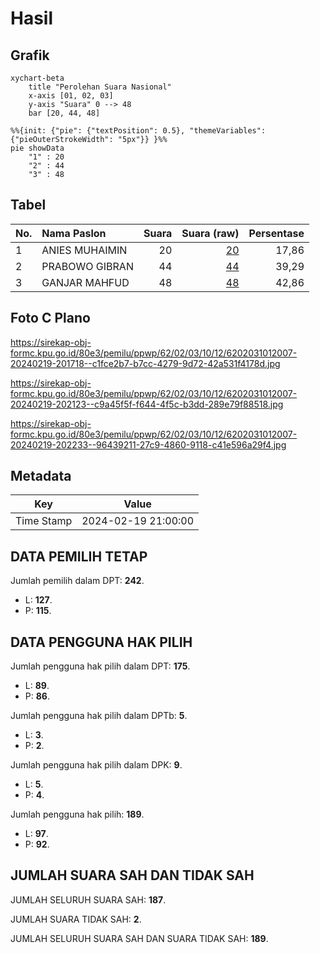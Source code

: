 # Hasil

## Grafik

```mermaid
xychart-beta
    title "Perolehan Suara Nasional"
    x-axis [01, 02, 03]
    y-axis "Suara" 0 --> 48
    bar [20, 44, 48]
```

```mermaid
%%{init: {"pie": {"textPosition": 0.5}, "themeVariables": {"pieOuterStrokeWidth": "5px"}} }%%
pie showData
    "1" : 20
    "2" : 44
    "3" : 48
```

## Tabel

| No. | Nama Paslon    | Suara | Suara (raw) | Persentase |
|:--- |:-------------- | -----:| -----------:| ----------:|
| 1   | ANIES MUHAIMIN | 20    | [20][p-1]   | 17,86      |
| 2   | PRABOWO GIBRAN | 44    | [44][p-2]   | 39,29      |
| 3   | GANJAR MAHFUD  | 48    | [48][p-3]   | 42,86      |


[p-1]: https://github.com/gigit-pemilu/pemilu-2024/blob/main/pilpres/hitung-suara/sub/62-kalimantan-tengah/sub/02-kotawaringin-timur/sub/03-mentaya-hulu/sub/1012-kuala-kuayan/sub/007-tps/sub/paslon-1.txt
[p-2]: https://github.com/gigit-pemilu/pemilu-2024/blob/main/pilpres/hitung-suara/sub/62-kalimantan-tengah/sub/02-kotawaringin-timur/sub/03-mentaya-hulu/sub/1012-kuala-kuayan/sub/007-tps/sub/paslon-2.txt
[p-3]: https://github.com/gigit-pemilu/pemilu-2024/blob/main/pilpres/hitung-suara/sub/62-kalimantan-tengah/sub/02-kotawaringin-timur/sub/03-mentaya-hulu/sub/1012-kuala-kuayan/sub/007-tps/sub/paslon-3.txt

## Foto C Plano

https://sirekap-obj-formc.kpu.go.id/80e3/pemilu/ppwp/62/02/03/10/12/6202031012007-20240219-201718--c1fce2b7-b7cc-4279-9d72-42a531f4178d.jpg

https://sirekap-obj-formc.kpu.go.id/80e3/pemilu/ppwp/62/02/03/10/12/6202031012007-20240219-202123--c9a45f5f-f644-4f5c-b3dd-289e79f88518.jpg

https://sirekap-obj-formc.kpu.go.id/80e3/pemilu/ppwp/62/02/03/10/12/6202031012007-20240219-202233--96439211-27c9-4860-9118-c41e596a29f4.jpg


## Metadata

| Key        | Value               |
| ---------- | ------------------- |
| Time Stamp | 2024-02-19 21:00:00 |


## DATA PEMILIH TETAP

Jumlah pemilih dalam DPT: **242**.
 * L: **127**.
 * P: **115**.

## DATA PENGGUNA HAK PILIH

Jumlah pengguna hak pilih dalam DPT: **175**.
 * L: **89**.
 * P: **86**.

Jumlah pengguna hak pilih dalam DPTb: **5**.
 * L: **3**.
 * P: **2**.

Jumlah pengguna hak pilih dalam DPK: **9**.
 * L: **5**.
 * P: **4**.

Jumlah pengguna hak pilih: **189**.
 * L: **97**.
 * P: **92**.

## JUMLAH SUARA SAH DAN TIDAK SAH

JUMLAH SELURUH SUARA SAH: **187**.

JUMLAH SUARA TIDAK SAH: **2**.

JUMLAH SELURUH SUARA SAH DAN SUARA TIDAK SAH: **189**.


